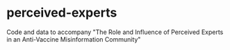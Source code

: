 # perceived-experts
 Code and data to accompany "The Role and Influence of Perceived Experts in an Anti-Vaccine Misinformation Community"
